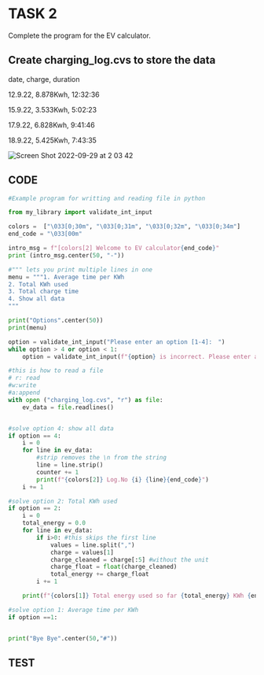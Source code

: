 # TASK 2

Complete the program for the EV calculator.

## Create charging_log.cvs to store the data

date, charge, duration

12.9.22, 8.878Kwh, 12:32:36

15.9.22, 3.533Kwh, 5:02:23

17.9.22, 6.828Kwh, 9:41:46

18.9.22, 5.425Kwh, 7:43:35

![Screen Shot 2022-09-29 at 2 03 42](https://user-images.githubusercontent.com/111761417/192844834-1a8c5efd-fd2e-4640-911a-a9f4175925bb.png)

## CODE
```.py
#Example program for writting and reading file in python

from my_library import validate_int_input

colors =  ["\033[0;30m", "\033[0;31m", "\033[0;32m", "\033[0;34m"]
end_code = "\033[00m"

intro_msg = f"[colors[2] Welcome to EV calculator{end_code}"
print (intro_msg.center(50, "-"))

#""" lets you print multiple lines in one
menu = """1. Average time per KWh
2. Total KWh used
3. Total charge time
4. Show all data
"""

print("Options".center(50))
print(menu)

option = validate_int_input("Please enter an option [1-4]:　")
while option > 4 or option < 1:
    option = validate_int_input(f"{option} is incorrect. Please enter an option [1-4]: ")

#this is how to read a file
# r: read
#w:write
#a:append
with open ("charging_log.cvs", "r") as file:
    ev_data = file.readlines()


#solve option 4: show all data
if option == 4:
    i = 0
    for line in ev_data:
        #strip removes the \n from the string
        line = line.strip()
        counter += 1
        print(f"{colors[2]} Log.No {i} {line}{end_code}")
    i += 1

#solve option 2: Total KWh used
if option == 2:
    i = 0
    total_energy = 0.0
    for line in ev_data:
        if i>0: #this skips the first line
            values = line.split(",")
            charge = values[1]
            charge_cleaned = charge[:5] #without the unit
            charge_float = float(charge_cleaned)
            total_energy += charge_float
        i += 1

    print(f"{colors[1]} Total energy used so far {total_energy} KWh {end_code}")

#solve option 1: Average time per KWh
if option ==1:


print("Bye Bye".center(50,"#"))

```

## TEST

